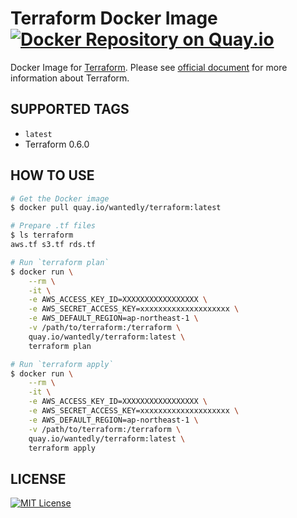 # Terraform Docker Image [![Docker Repository on Quay.io](https://quay.io/repository/wantedly/terraform/status "Docker Repository on Quay.io")](https://quay.io/repository/wantedly/terraform)
Docker Image for [Terraform](https://terraform.io).
Please see [official document](https://terraform.io/docs/index.html) for more information about Terraform.

## SUPPORTED TAGS

* `latest`
 * Terraform 0.6.0

## HOW TO USE

```bash
# Get the Docker image
$ docker pull quay.io/wantedly/terraform:latest

# Prepare .tf files
$ ls terraform
aws.tf s3.tf rds.tf

# Run `terraform plan`
$ docker run \
    --rm \
    -it \
    -e AWS_ACCESS_KEY_ID=XXXXXXXXXXXXXXXXX \
    -e AWS_SECRET_ACCESS_KEY=xxxxxxxxxxxxxxxxxxxx \
    -e AWS_DEFAULT_REGION=ap-northeast-1 \
    -v /path/to/terraform:/terraform \
    quay.io/wantedly/terraform:latest \
    terraform plan

# Run `terraform apply`
$ docker run \
    --rm \
    -it \
    -e AWS_ACCESS_KEY_ID=XXXXXXXXXXXXXXXXX \
    -e AWS_SECRET_ACCESS_KEY=xxxxxxxxxxxxxxxxxxxx \
    -e AWS_DEFAULT_REGION=ap-northeast-1 \
    -v /path/to/terraform:/terraform \
    quay.io/wantedly/terraform:latest \
    terraform apply
```

## LICENSE

[![MIT License](http://img.shields.io/badge/license-MIT-blue.svg?style=flat)](LICENSE)
